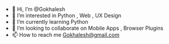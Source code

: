 - 👋 Hi, I’m @Gokhalesh
- 👀 I’m interested in Python , Web , UX Design
- 🌱 I’m currently learning Python
- 💞️ I’m looking to collaborate on Mobile Apps , Browser Plugins
- 📫 How to reach me Gokhalesh@gmail.com

<!---
Gokhalesh/Gokhalesh is a ✨ special ✨ repository because its `README.md` (this file) appears on your GitHub profile.
You can click the Preview link to take a look at your changes.
--->
